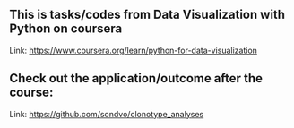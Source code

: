 ## This is tasks/codes from Data Visualization with Python on coursera
Link: https://www.coursera.org/learn/python-for-data-visualization

## Check out the application/outcome after the course:
Link: https://github.com/sondvo/clonotype_analyses
